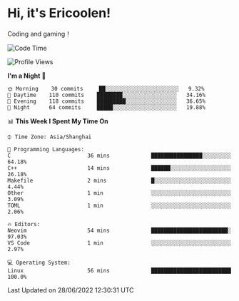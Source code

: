 # Hi, it's Ericoolen!
Coding and gaming！

<!--START_SECTION:waka-->
![Code Time](http://img.shields.io/badge/Code%20Time-319%20hrs%2048%20mins-blue)

![Profile Views](http://img.shields.io/badge/Profile%20Views-0-blue)

**I'm a Night 🦉** 

```text
🌞 Morning    30 commits     ██░░░░░░░░░░░░░░░░░░░░░░░   9.32% 
🌆 Daytime    110 commits    ████████░░░░░░░░░░░░░░░░░   34.16% 
🌃 Evening    118 commits    █████████░░░░░░░░░░░░░░░░   36.65% 
🌙 Night      64 commits     █████░░░░░░░░░░░░░░░░░░░░   19.88%

```


📊 **This Week I Spent My Time On** 

```text
⌚︎ Time Zone: Asia/Shanghai

💬 Programming Languages: 
C                        36 mins             ████████████████░░░░░░░░░   64.18% 
C++                      14 mins             ██████░░░░░░░░░░░░░░░░░░░   26.18% 
Makefile                 2 mins              █░░░░░░░░░░░░░░░░░░░░░░░░   4.44% 
Other                    1 min               ░░░░░░░░░░░░░░░░░░░░░░░░░   3.09% 
TOML                     1 min               ░░░░░░░░░░░░░░░░░░░░░░░░░   2.06%

🔥 Editors: 
Neovim                   54 mins             ████████████████████████░   97.03% 
VS Code                  1 min               ░░░░░░░░░░░░░░░░░░░░░░░░░   2.97%

💻 Operating System: 
Linux                    56 mins             █████████████████████████   100.0%

```


 Last Updated on 28/06/2022 12:30:31 UTC
<!--END_SECTION:waka-->

